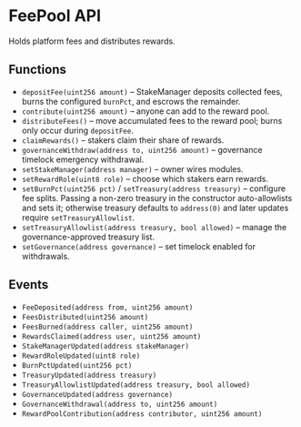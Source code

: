 # FeePool API

Holds platform fees and distributes rewards.

## Functions

- `depositFee(uint256 amount)` – StakeManager deposits collected fees, burns the configured `burnPct`, and escrows the remainder.
- `contribute(uint256 amount)` – anyone can add to the reward pool.
- `distributeFees()` – move accumulated fees to the reward pool; burns only occur during `depositFee`.
- `claimRewards()` – stakers claim their share of rewards.
- `governanceWithdraw(address to, uint256 amount)` – governance timelock emergency withdrawal.
- `setStakeManager(address manager)` – owner wires modules.
- `setRewardRole(uint8 role)` – choose which stakers earn rewards.
- `setBurnPct(uint256 pct)` / `setTreasury(address treasury)` – configure fee splits. Passing a non-zero treasury in the constructor auto-allowlists and sets it; otherwise treasury defaults to `address(0)` and later updates require `setTreasuryAllowlist`.
- `setTreasuryAllowlist(address treasury, bool allowed)` – manage the governance-approved treasury list.
- `setGovernance(address governance)` – set timelock enabled for withdrawals.

## Events

- `FeeDeposited(address from, uint256 amount)`
- `FeesDistributed(uint256 amount)`
- `FeesBurned(address caller, uint256 amount)`
- `RewardsClaimed(address user, uint256 amount)`
- `StakeManagerUpdated(address stakeManager)`
- `RewardRoleUpdated(uint8 role)`
- `BurnPctUpdated(uint256 pct)`
- `TreasuryUpdated(address treasury)`
- `TreasuryAllowlistUpdated(address treasury, bool allowed)`
- `GovernanceUpdated(address governance)`
- `GovernanceWithdrawal(address to, uint256 amount)`
- `RewardPoolContribution(address contributor, uint256 amount)`
